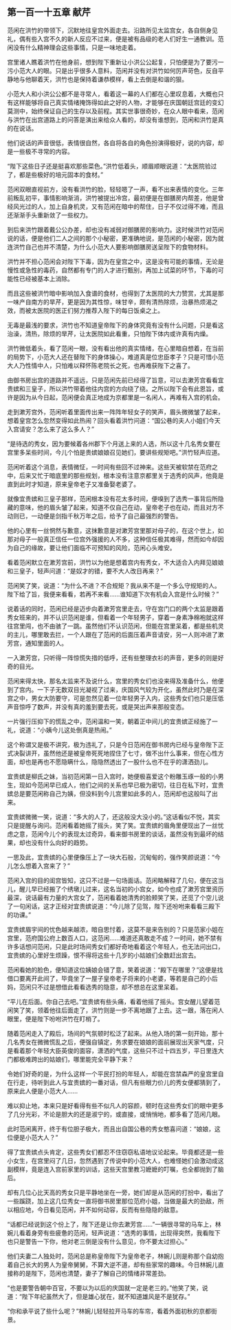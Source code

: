 ## 第一百一十五章 **献芹**

范闲在洪竹的带领下，沉默地往皇宫外面走去。沿路所见太监宫女，各自侧身见礼，偶有些入宫不久的新人反应不过来，便是被有品级的老人们好生一通教训。范闲没有什么精神理会这些事情，只是一味地走着。

宫里诸人瞧着洪竹在他身前，想到陛下重新让小洪公公起复，只怕便是为了要污一污小范大人的眼。只是出乎很多人意料，范闲并没有对洪竹如何厉声苛色，反自平静地与他聊着天，洪竹也是保持着谦恭模样，看上去倒是和谐的狠。

小范大人和小洪公公都不是寻常人，看着这一幕的人们都在心里叹息着，大概也只有这样能够将自己真实情绪掩饰得如此之好的人物，才能够在庆国朝廷宫廷的变幻莫测中，始终保证自己的生存以及前程。其实世事很奇妙，在众人眼中看来，范闲与洪竹在出宫道路上的问答是演出来给众人看的，却没有谁想到，范闲和洪竹是真的在说话。

他们说话的声音很低，表情很自然，各自将各自的角色扮演得极好，说的内容，却是一些极不寻常的内容。

“陛下这些日子还是挺喜欢那些菜色。”洪竹低着头，顺眉顺眼说道：“太医院验过了，都是些极好的培元固本的食材。”

范闲双眼直视前方，没有看洪竹的脸，轻轻嗯了一声，看不出来表情的变化。三年前叛乱初平，事情影响渐消，洪竹被提出冷宫，最初便是在御膳房内帮差，他是曾经风光过的人，加上自身机灵，又有范闲在暗中的帮住，日子不仅过得不难，而且还渐渐手头重新敛了一些权力。

到后来洪竹跟着戴公公办差，却也没有减弱对御膳房的影响力。这时候洪竹对范闲说的话，便是他们二人之间的那个小秘密，更准确地说，是范闲的小秘密，因为就连洪竹自己也并不清楚，为什么小范大人要影响御膳房送呈陛下的食物材料。

洪竹并不担心范闲会对陛下下毒，因为在皇宫之中，这是没有可能的事情，无论是慢性或急性的毒药，自然都有专门的人才进行甄别，再加上试菜的环节，下毒的可能性已经被基本上消除。

而且这些被洪竹暗中影响加入食谱的食材，也得到了太医院的大力赞赏，尤其是那一味产自南方的旱芹，更是因为其性惊，味甘辛，颇有清热除烦，治暴热烦渴之效，而被太医院的医正们努力推荐入陛下的每日饭桌之上。

无毒是最浅的要求，洪竹也不知道皇帝陛下的身体究竟有没有什么问题，只是看这治澡，清热，除烦的旱芹，让太医院如此看重，只怕陛下体内或许真有内燥。

洪竹微低着头，看了范闲一眼，没有看出他的真实情绪，在心里暗自想着，在当前的局势下，小范大人还在替陛下的身体操心，难道真是位忠臣孝子？只是可惜小范大人乃性情中人，只怕难以释怀陈老院长之死，也再难获陛下之喜了。

由御书房出宫的道路并不遥远，只是范闲先前已经得了旨意，可以去漱芳宫看看宜贵嫔和三皇子，所以洪竹带着他往内宫的方向绕了绕。之所以陛下会有此恩旨，或许是因为从今日起，范闲便会真正地成为京都里是一名闲人，再难有入宫的机会。

走到漱芳宫外，范闲听着里面传出来一阵阵年轻女子的笑声，眉头微微皱了起来，想着皇宫怎么忽然变得如此热闹？回头看着洪竹问道：“国公巷的夫人小姐们今天入宫请安？怎么来了这么多人？”

“是待选的秀女，因为要候着各州郡下个月送上来的人选，所以这十几名秀女要在宫里多呆些时间，今儿个怕是贵嫔娘娘召见她们，要讲些规矩吧。”洪竹轻声应道。

范闲听着这个消息，表情微怔，一时间有些回不过神来。这些天被软禁在范府之中，后来又忙于暗底里的那些规划，根本没有注意京都里关于选秀的风声，他竟是直到此时才知道，原来皇帝老子又准备娶老婆了。

就像宜贵嫔和三皇子那样，范闲根本没有花太多时间，便嗅到了选秀一事背后所隐藏的意味，他的眉头皱了起来，知道不仅自己在动，皇帝老子也在动，而且对方不动则已，一动便是剑指千秋万年之后，给予了自己最强烈的警告。

他的心里有一丝惘然与歉意，这抹歉意是对漱芳宫里那对母子的，在这个世上，如那对母子一般真正信任一位宫外强援的人不多，这种信任极其难得，然而如今却因为自己的缘故，要让他们面临不可预知的风险，范闲心头难安。

看着范闲默立在漱芳宫前，洪竹以为他是想着宫内有秀女，不大适合入内拜见娘娘和三皇子，轻声问道：“是奴才的错，要不大人改日再来？”

范闲笑了笑，说道：“为什么不进？不合规矩？我从来不是一个多么守规矩的人。陛下给了旨，我便来看看，若再不来看……谁知道下次有机会入宫是什么时候？”

说着话的同时，范闲已经是迈步向着漱芳宫里走去，守在宫门口的两个太监是跟着秀女班来的，并不认识范闲是谁，但看着一个年轻男子，穿着一身素净棉袍就这样往宫里闯，也不由骇了一跳。虽然他们不认识范闲，但能在宫里呆着，都是些机灵的主儿，哪里敢去拦，一个人跟在了范闲的后面压着声音请安，另一人则冲进了漱芳宫，通知里面的人。

一入漱芳宫，只听得一阵惊慌失措的低呼，还有些整理衣衫的声音，更多的则是好奇的目光。

范闲来得太快，那名太监来不及说什么，宫里的秀女们也没来得及准备什么，他便到了宫内。一下子无数双目光凝视了过来，庆国风气较为开化，虽然此时乃是在深宫之中，男女大防要守，可是忽然见着一位年轻男子入内，这些秀女们也只是压低声音惊呼了数声，并没有真的羞到要去死，或是哭出声来那般变态。

一片强行压抑下的慌乱之中，范闲温和一笑，朝着正中间儿的宜贵嫔正经施了一礼，说道：“小姨今儿这处倒真是热闹。”

这个称谓又是极不讲究，极为违礼了，只是今日范闲在御书房内已经与皇帝陛下正式决裂讲开，虽然他还是被皇帝死死地捏住了七寸，做不出什么事来，但在心性方面，却也是再也不愿隐瞒什么，隐隐然透出了一股什么也不在乎的潇洒劲儿。

宜贵嫔是柳氏之妹，当初范闲第一日入宫时，她便极喜爱这个粉雕玉琢一般的小男生，现如今范闲早已成人，他们之间的关系也早已极为密切，往日在私下时，宜贵嫔总是要范闲称自己为姨，但没料到今儿宫里如此多的人，范闲却也这般叫了出来。

宜贵嫔微微一笑，说道：“多大的人了，还这般没大没小的。”这话看似不悦，其实只是提醒与询问。范闲看着她摇了摇头，笑了笑。宜贵嫔的眉角里便现出了一丝忧虑之意，范闲今儿个的表现太过奇异，看来御书房里的谈话，虽然没有到最坏的结果，却也没有什么向好的趋势。

一思及此，宜贵嫔的心里便像压上了一块大石般，沉甸甸的，强作笑颜说道：“今儿怎么想着入宫来了？”

范闲入宫的目的闺宫皆知，这只不过是一句场面话。范闲略解释了几句，便在这当儿，醒儿早已经搬了个绣墩儿过来，这名当初的小宫女，如今也成了漱芳宫里资历最深，说话最有力量的大宫女了，范闲看着她清秀的脸颊笑了笑，还觅了个空儿说了一句闲话，这才正经对宜贵嫔说道：“今儿除了见驾，陛下还吩咐来看看三殿下的功课。”

宜贵嫔眉宇间的忧色越来越浓，暗自思忖着，这莫不是来告别的？只是范家小姐在宫里，范府国公府上数百人口，这范闲……难道还真敢走不成？一时间，她不禁有许多话想问范闲，只是此时场间秀女们都好奇地看着这个年轻人，也无法问出口，宜贵嫔的心里好生烦躁，恨不得将这些十几岁的小姑娘们全数赶出宫去。

范闲看她的脸色，便知道这位姨娘会错了意，笑着说道：“殿下在哪里？”这便是找借口要离开此间了，毕竟坐了一屋子皇帝老子将来的小老婆，等若是自己的小后妈，范闲只不过是想借此看看选秀的隐意，却不想总在这里呆着。

“平儿在后面。你自己去吧。”宜贵嫔有些头痛，看着他摇了摇头。宫女醒儿望着范闲笑了笑，领着他往后面走了，洪竹则是一步不离地跟了上去。这一跟，落在闲人眼里，便是陛下吩咐洪竹在盯梢了。

随着范闲走入了殿后，场间的气氛顿时松泛了起来。从他入场的第一刻开始，那十几名秀女在微微慌乱之后，便强自镇定，务求要在娘娘的面前展现出天家气度，只是看着那个年轻大臣英俊的面容，潇洒的气度，这些只不过十四五岁，平日里连大门都极难跨出的姑娘们，哪里能完全平静下来？

令她们好奇的是，为什么这样一个平民打扮的年轻人，却能在宫禁森严的皇宫里自在行走，待听到此人与宜贵嫔的一番对话，但凡有些眼力价儿的秀女便都猜到了，原来此人便是小范大人……

难以抑止地，本来只是好看得有些不似凡人的容颜，顿时在这些秀女们的眼中更多了几分光彩，不论是胆大的还是淑宁的，或直接，或悄悄地，都多看了范闲几眼。

此时范闲离开，终于有位胆子极大，而且出自国公巷的秀女憨喜问道：“娘娘，这位便是小范大人？”

得了宜贵嫔点头肯定，这些秀女们都忍不住窃窃私语地议论起来。毕竟都还是一些小女生，在宫里闷了几日，忽然遇到了传说中的小范大人，也难怪她们会激动成这副模样，竟是连入宫前家里的训话，这些天宫里教习嬷嬷的叮嘱，也全都抛到了脑后。

却有几位心比天高的秀女只是平静地坐在一旁，她们却是从范闲的打扮中，看出了一些蹊跷，加上这几位秀女一直将御书房里那位范府小姐，当做是最大的劲敌，所以相应地，今日看见范闲，并不如何动容，反而有些隐隐的敌意。

“话都已经说到这个份上了，陛下还是让你去漱芳宫……”一辆很寻常的马车上，林婉儿看着身旁有些疲惫的范闲，轻声说道：“选秀的事情，出现得突然，我看陛下也只是警告一下你，他对老三倒是没有什么意见，你不要太过担心。”

他们夫妻二人独处时，范闲总是称皇帝陛下为皇帝老子，林婉儿则是称那个自幼抱着自己长大的男人为皇帝舅舅，不算大逆不道，却有些家常的趣味。今日林婉儿直接称的是陛下，范闲也清楚，妻子了解自己的情绪非常差劲。

“也是要警告朝中百官，不要以为以后的庆国就一定是老三的。”他笑了笑，说道：“陛下年纪虽然大了，但是雄心犹在，就不知道雄风是不是犹存。”

“你和承平说了些什么呢？”林婉儿轻轻拉开马车的车帘，看着外面初秋的京都街景。

